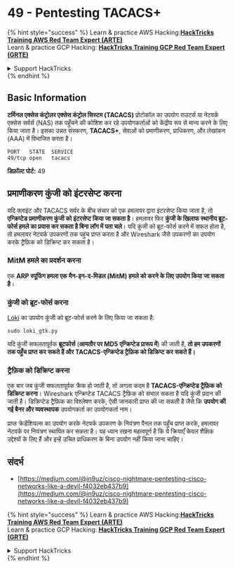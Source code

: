 # 49 - Pentesting TACACS+

{% hint style="success" %}
Learn & practice AWS Hacking:<img src="/.gitbook/assets/arte.png" alt="" data-size="line">[**HackTricks Training AWS Red Team Expert (ARTE)**](https://training.hacktricks.xyz/courses/arte)<img src="/.gitbook/assets/arte.png" alt="" data-size="line">\
Learn & practice GCP Hacking: <img src="/.gitbook/assets/grte.png" alt="" data-size="line">[**HackTricks Training GCP Red Team Expert (GRTE)**<img src="/.gitbook/assets/grte.png" alt="" data-size="line">](https://training.hacktricks.xyz/courses/grte)

<details>

<summary>Support HackTricks</summary>

* Check the [**subscription plans**](https://github.com/sponsors/carlospolop)!
* **Join the** 💬 [**Discord group**](https://discord.gg/hRep4RUj7f) or the [**telegram group**](https://t.me/peass) or **follow** us on **Twitter** 🐦 [**@hacktricks\_live**](https://twitter.com/hacktricks\_live)**.**
* **Share hacking tricks by submitting PRs to the** [**HackTricks**](https://github.com/carlospolop/hacktricks) and [**HackTricks Cloud**](https://github.com/carlospolop/hacktricks-cloud) github repos.

</details>
{% endhint %}

## Basic Information

**टर्मिनल एक्सेस कंट्रोलर एक्सेस कंट्रोल सिस्टम (TACACS)** प्रोटोकॉल का उपयोग राउटर्स या नेटवर्क एक्सेस सर्वर्स (NAS) तक पहुँचने की कोशिश कर रहे उपयोगकर्ताओं को केंद्रीय रूप से मान्य करने के लिए किया जाता है। इसका उन्नत संस्करण, **TACACS+**, सेवाओं को प्रमाणीकरण, प्राधिकरण, और लेखांकन (AAA) में विभाजित करता है।
```
PORT   STATE  SERVICE
49/tcp open   tacacs
```
**डिफ़ॉल्ट पोर्ट:** 49

## प्रमाणीकरण कुंजी को इंटरसेप्ट करना

यदि क्लाइंट और TACACS सर्वर के बीच संचार को एक हमलावर द्वारा इंटरसेप्ट किया जाता है, तो **एन्क्रिप्टेड प्रमाणीकरण कुंजी को इंटरसेप्ट किया जा सकता है**। हमलावर फिर **कुंजी के खिलाफ स्थानीय ब्रूट-फोर्स हमले का प्रयास कर सकता है बिना लॉग में पता चले**। यदि कुंजी को ब्रूट-फोर्स करने में सफल होता है, तो हमलावर नेटवर्क उपकरणों तक पहुंच प्राप्त करता है और Wireshark जैसे उपकरणों का उपयोग करके ट्रैफ़िक को डिक्रिप्ट कर सकता है।

### MitM हमले का प्रदर्शन करना

एक **ARP स्पूफिंग हमला एक मैन-इन-द-मिडल (MitM) हमले को करने के लिए उपयोग किया जा सकता है**।

### कुंजी को ब्रूट-फोर्स करना

[Loki](https://c0decafe.de/svn/codename\_loki/trunk/) का उपयोग कुंजी को ब्रूट-फोर्स करने के लिए किया जा सकता है:
```
sudo loki_gtk.py
```
यदि कुंजी सफलतापूर्वक **ब्रूटफोर्स** (**आमतौर पर MD5 एन्क्रिप्टेड प्रारूप में**) की जाती है, **तो हम उपकरणों तक पहुँच प्राप्त कर सकते हैं और TACACS-एन्क्रिप्टेड ट्रैफ़िक को डिक्रिप्ट कर सकते हैं।**

### ट्रैफ़िक को डिक्रिप्ट करना
एक बार जब कुंजी सफलतापूर्वक क्रैक हो जाती है, तो अगला कदम है **TACACS-एन्क्रिप्टेड ट्रैफ़िक को डिक्रिप्ट करना**। Wireshark एन्क्रिप्टेड TACACS ट्रैफ़िक को संभाल सकता है यदि कुंजी प्रदान की जाती है। डिक्रिप्टेड ट्रैफ़िक का विश्लेषण करके, ऐसी जानकारी प्राप्त की जा सकती है जैसे कि **उपयोग की गई बैनर और व्यवस्थापक** उपयोगकर्ता का उपयोगकर्ता नाम।

प्राप्त क्रेडेंशियल्स का उपयोग करके नेटवर्क उपकरण के नियंत्रण पैनल तक पहुँच प्राप्त करके, हमलावर नेटवर्क पर नियंत्रण स्थापित कर सकता है। यह ध्यान रखना महत्वपूर्ण है कि ये क्रियाएँ केवल शैक्षिक उद्देश्यों के लिए हैं और इन्हें उचित प्राधिकरण के बिना उपयोग नहीं किया जाना चाहिए।

## संदर्भ

* [https://medium.com/@in9uz/cisco-nightmare-pentesting-cisco-networks-like-a-devil-f4032eb437b9](https://medium.com/@in9uz/cisco-nightmare-pentesting-cisco-networks-like-a-devil-f4032eb437b9)


{% hint style="success" %}
Learn & practice AWS Hacking:<img src="/.gitbook/assets/arte.png" alt="" data-size="line">[**HackTricks Training AWS Red Team Expert (ARTE)**](https://training.hacktricks.xyz/courses/arte)<img src="/.gitbook/assets/arte.png" alt="" data-size="line">\
Learn & practice GCP Hacking: <img src="/.gitbook/assets/grte.png" alt="" data-size="line">[**HackTricks Training GCP Red Team Expert (GRTE)**<img src="/.gitbook/assets/grte.png" alt="" data-size="line">](https://training.hacktricks.xyz/courses/grte)

<details>

<summary>Support HackTricks</summary>

* Check the [**subscription plans**](https://github.com/sponsors/carlospolop)!
* **Join the** 💬 [**Discord group**](https://discord.gg/hRep4RUj7f) or the [**telegram group**](https://t.me/peass) or **follow** us on **Twitter** 🐦 [**@hacktricks\_live**](https://twitter.com/hacktricks\_live)**.**
* **Share hacking tricks by submitting PRs to the** [**HackTricks**](https://github.com/carlospolop/hacktricks) and [**HackTricks Cloud**](https://github.com/carlospolop/hacktricks-cloud) github repos.

</details>
{% endhint %}
